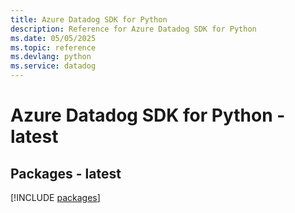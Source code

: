```yaml
---
title: Azure Datadog SDK for Python
description: Reference for Azure Datadog SDK for Python
ms.date: 05/05/2025
ms.topic: reference
ms.devlang: python
ms.service: datadog
---
```

# Azure Datadog SDK for Python - latest
## Packages - latest
[!INCLUDE [packages](datadog-index.md)]